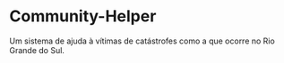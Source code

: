 # Community-Helper
Um sistema de ajuda à vítimas de catástrofes como a que ocorre no Rio Grande do Sul.
